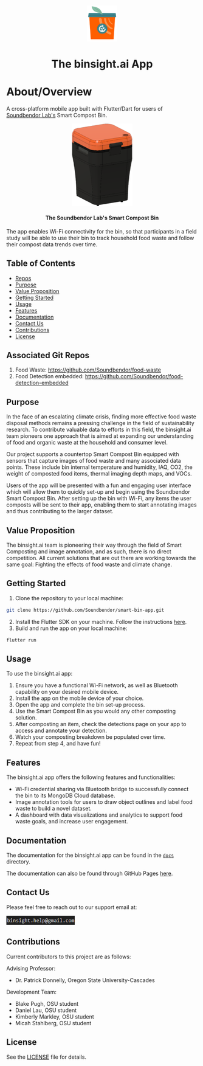 <p align="center">
  <img src="./assets/images/bin.png" width="80"/>
  <h1 align="center">The binsight.ai App</h1>
</p>

# About/Overview

A cross-platform mobile app built with Flutter/Dart for users of [Soundbendor Lab's](https://www.soundbendor.org) Smart Compost Bin. 

<p align="center">
  <img src="./assets/images/real_bin.png" width="160"/>
  <h4 align="center">The Soundbendor Lab's Smart Compost Bin</h4>
</p>

The app enables Wi-Fi connectivity for the bin, so that participants in a field study will be able to use their bin to track household food waste and follow their compost data trends over time.

## Table of Contents
- [Repos](#repos)
- [Purpose](#purpose)
- [Value Proposition](#value-proposition)
- [Getting Started](#getting-started)
- [Usage](#usage)
- [Features](#features)
- [Documentation](#documentation)
- [Contact Us](#contact-us)
- [Contributions](#contributions)
- [License](#license)

## Associated Git Repos

1. Food Waste: https://github.com/Soundbendor/food-waste
2. Food Detection embedded: https://github.com/Soundbendor/food-detection-embedded

## Purpose

In the face of an escalating climate crisis, finding more effective food waste disposal methods remains a pressing challenge in the field of sustainability research. To contribute valuable data to efforts in this field, the binsight.ai team pioneers one approach that is aimed at expanding our understanding of food and organic waste at the household and consumer level.

Our project supports a countertop Smart Compost Bin equipped with sensors that capture images of food waste and many associated data points. These include bin internal temperature and humidity, IAQ, CO2, the weight of composted food items, thermal imaging depth maps, and VOCs.

Users of the app will be presented with a fun and engaging user interface which will allow them to quickly set-up and begin using the Soundbendor Smart Compost Bin. After setting up the bin with Wi-Fi, any items the user composts will be sent to their app, enabling them to start annotating images and thus contributing to the larger dataset.

## Value Proposition

The binsight.ai team is pioneering their way through the field of Smart Composting and image annotation, and as such, there is no direct competition. All current solutions that are out there are working towards the same goal: Fighting the effects of food waste and climate change.

## Getting Started

1. Clone the repository to your local machine:

```bash
git clone https://github.com/Soundbendor/smart-bin-app.git
```

2. Install the Flutter SDK on your machine. Follow the instructions [here](https://flutter.dev/docs/get-started/install).
3. Build and run the app on your local machine:

```bash
flutter run
```

## Usage

To use the binsight.ai app:

1. Ensure you have a functional Wi-Fi network, as well as Bluetooth capability on your desired mobile device.
2. Install the app on the mobile device of your choice.
3. Open the app and complete the bin set-up process.
4. Use the Smart Compost Bin as you would any other composting solution.
5. After composting an item, check the detections page on your app to access and annotate your detection.
6. Watch your composting breakdown be populated over time.
7. Repeat from step 4, and have fun!

## Features

The binsight.ai app offers the following features and functionalities:

- Wi-Fi credential sharing via Bluetooth bridge to successfully connect the bin to its MongoDB Cloud database.
- Image annotation tools for users to draw object outlines and label food waste to build a novel dataset.
- A dashboard with data visualizations and analytics to support food waste goals, and increase user engagement.

## Documentation

The documentation for the binsight.ai app can be found in the [`docs`](./docs) directory.

The documentation can also be found through GitHub Pages [here](https://soundbendor.github.io/smart-bin-app/).

## Contact Us
Please feel free to reach out to our support email at:

![alt text](image.png)

## Contributions

Current contributors to this project are as follows:

Advising Professor:

- Dr. Patrick Donnelly, Oregon State University-Cascades

Development Team:

- Blake Pugh, OSU student
- Daniel Lau, OSU student
- Kimberly Markley, OSU student
- Micah Stahlberg, OSU student

## License

See the [LICENSE](./LICENSE) file for details.
